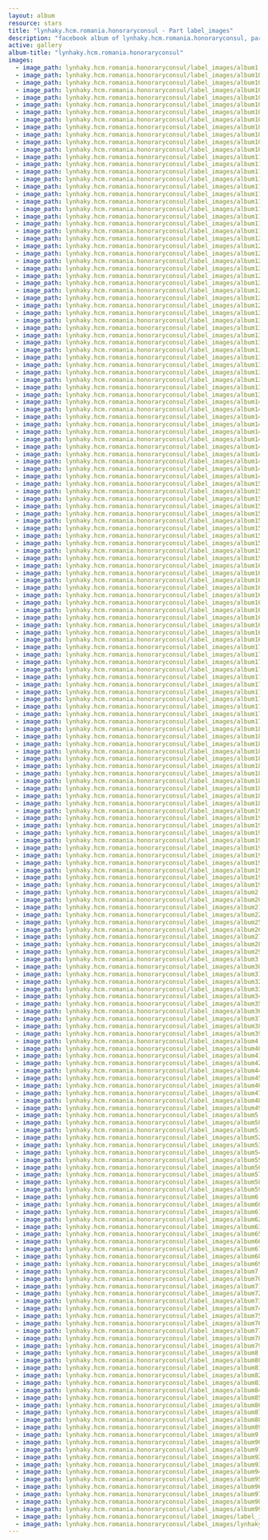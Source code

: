 ```yaml
---
layout: album
resource: stars
title: "lynhaky.hcm.romania.honoraryconsul - Part label_images"
description: "facebook album of lynhaky.hcm.romania.honoraryconsul, part label_images."
active: gallery
album-title: "lynhaky.hcm.romania.honoraryconsul"
images:
  - image_path: lynhaky.hcm.romania.honoraryconsul/label_images/album1.jpg
  - image_path: lynhaky.hcm.romania.honoraryconsul/label_images/album10.jpg
  - image_path: lynhaky.hcm.romania.honoraryconsul/label_images/album100.jpg
  - image_path: lynhaky.hcm.romania.honoraryconsul/label_images/album101.jpg
  - image_path: lynhaky.hcm.romania.honoraryconsul/label_images/album102.jpg
  - image_path: lynhaky.hcm.romania.honoraryconsul/label_images/album103.jpg
  - image_path: lynhaky.hcm.romania.honoraryconsul/label_images/album104.jpg
  - image_path: lynhaky.hcm.romania.honoraryconsul/label_images/album105.jpg
  - image_path: lynhaky.hcm.romania.honoraryconsul/label_images/album106.jpg
  - image_path: lynhaky.hcm.romania.honoraryconsul/label_images/album107.jpg
  - image_path: lynhaky.hcm.romania.honoraryconsul/label_images/album108.jpg
  - image_path: lynhaky.hcm.romania.honoraryconsul/label_images/album109.jpg
  - image_path: lynhaky.hcm.romania.honoraryconsul/label_images/album11.jpg
  - image_path: lynhaky.hcm.romania.honoraryconsul/label_images/album110.jpg
  - image_path: lynhaky.hcm.romania.honoraryconsul/label_images/album111.jpg
  - image_path: lynhaky.hcm.romania.honoraryconsul/label_images/album112.jpg
  - image_path: lynhaky.hcm.romania.honoraryconsul/label_images/album113.jpg
  - image_path: lynhaky.hcm.romania.honoraryconsul/label_images/album114.jpg
  - image_path: lynhaky.hcm.romania.honoraryconsul/label_images/album115.jpg
  - image_path: lynhaky.hcm.romania.honoraryconsul/label_images/album116.jpg
  - image_path: lynhaky.hcm.romania.honoraryconsul/label_images/album117.jpg
  - image_path: lynhaky.hcm.romania.honoraryconsul/label_images/album118.jpg
  - image_path: lynhaky.hcm.romania.honoraryconsul/label_images/album119.jpg
  - image_path: lynhaky.hcm.romania.honoraryconsul/label_images/album12.jpg
  - image_path: lynhaky.hcm.romania.honoraryconsul/label_images/album120.jpg
  - image_path: lynhaky.hcm.romania.honoraryconsul/label_images/album121.jpg
  - image_path: lynhaky.hcm.romania.honoraryconsul/label_images/album122.jpg
  - image_path: lynhaky.hcm.romania.honoraryconsul/label_images/album123.jpg
  - image_path: lynhaky.hcm.romania.honoraryconsul/label_images/album124.jpg
  - image_path: lynhaky.hcm.romania.honoraryconsul/label_images/album125.jpg
  - image_path: lynhaky.hcm.romania.honoraryconsul/label_images/album126.jpg
  - image_path: lynhaky.hcm.romania.honoraryconsul/label_images/album127.jpg
  - image_path: lynhaky.hcm.romania.honoraryconsul/label_images/album128.jpg
  - image_path: lynhaky.hcm.romania.honoraryconsul/label_images/album129.jpg
  - image_path: lynhaky.hcm.romania.honoraryconsul/label_images/album13.jpg
  - image_path: lynhaky.hcm.romania.honoraryconsul/label_images/album130.jpg
  - image_path: lynhaky.hcm.romania.honoraryconsul/label_images/album131.jpg
  - image_path: lynhaky.hcm.romania.honoraryconsul/label_images/album132.jpg
  - image_path: lynhaky.hcm.romania.honoraryconsul/label_images/album133.jpg
  - image_path: lynhaky.hcm.romania.honoraryconsul/label_images/album134.jpg
  - image_path: lynhaky.hcm.romania.honoraryconsul/label_images/album135.jpg
  - image_path: lynhaky.hcm.romania.honoraryconsul/label_images/album136.jpg
  - image_path: lynhaky.hcm.romania.honoraryconsul/label_images/album137.jpg
  - image_path: lynhaky.hcm.romania.honoraryconsul/label_images/album138.jpg
  - image_path: lynhaky.hcm.romania.honoraryconsul/label_images/album139.jpg
  - image_path: lynhaky.hcm.romania.honoraryconsul/label_images/album14.jpg
  - image_path: lynhaky.hcm.romania.honoraryconsul/label_images/album140.jpg
  - image_path: lynhaky.hcm.romania.honoraryconsul/label_images/album141.jpg
  - image_path: lynhaky.hcm.romania.honoraryconsul/label_images/album142.jpg
  - image_path: lynhaky.hcm.romania.honoraryconsul/label_images/album143.jpg
  - image_path: lynhaky.hcm.romania.honoraryconsul/label_images/album144.jpg
  - image_path: lynhaky.hcm.romania.honoraryconsul/label_images/album145.jpg
  - image_path: lynhaky.hcm.romania.honoraryconsul/label_images/album146.jpg
  - image_path: lynhaky.hcm.romania.honoraryconsul/label_images/album147.jpg
  - image_path: lynhaky.hcm.romania.honoraryconsul/label_images/album148.jpg
  - image_path: lynhaky.hcm.romania.honoraryconsul/label_images/album149.jpg
  - image_path: lynhaky.hcm.romania.honoraryconsul/label_images/album15.jpg
  - image_path: lynhaky.hcm.romania.honoraryconsul/label_images/album150.jpg
  - image_path: lynhaky.hcm.romania.honoraryconsul/label_images/album151.jpg
  - image_path: lynhaky.hcm.romania.honoraryconsul/label_images/album152.jpg
  - image_path: lynhaky.hcm.romania.honoraryconsul/label_images/album153.jpg
  - image_path: lynhaky.hcm.romania.honoraryconsul/label_images/album154.jpg
  - image_path: lynhaky.hcm.romania.honoraryconsul/label_images/album155.jpg
  - image_path: lynhaky.hcm.romania.honoraryconsul/label_images/album156.jpg
  - image_path: lynhaky.hcm.romania.honoraryconsul/label_images/album157.jpg
  - image_path: lynhaky.hcm.romania.honoraryconsul/label_images/album158.jpg
  - image_path: lynhaky.hcm.romania.honoraryconsul/label_images/album159.jpg
  - image_path: lynhaky.hcm.romania.honoraryconsul/label_images/album16.jpg
  - image_path: lynhaky.hcm.romania.honoraryconsul/label_images/album160.jpg
  - image_path: lynhaky.hcm.romania.honoraryconsul/label_images/album161.jpg
  - image_path: lynhaky.hcm.romania.honoraryconsul/label_images/album162.jpg
  - image_path: lynhaky.hcm.romania.honoraryconsul/label_images/album163.jpg
  - image_path: lynhaky.hcm.romania.honoraryconsul/label_images/album164.jpg
  - image_path: lynhaky.hcm.romania.honoraryconsul/label_images/album165.jpg
  - image_path: lynhaky.hcm.romania.honoraryconsul/label_images/album166.jpg
  - image_path: lynhaky.hcm.romania.honoraryconsul/label_images/album167.jpg
  - image_path: lynhaky.hcm.romania.honoraryconsul/label_images/album168.jpg
  - image_path: lynhaky.hcm.romania.honoraryconsul/label_images/album169.jpg
  - image_path: lynhaky.hcm.romania.honoraryconsul/label_images/album17.jpg
  - image_path: lynhaky.hcm.romania.honoraryconsul/label_images/album170.jpg
  - image_path: lynhaky.hcm.romania.honoraryconsul/label_images/album171.jpg
  - image_path: lynhaky.hcm.romania.honoraryconsul/label_images/album172.jpg
  - image_path: lynhaky.hcm.romania.honoraryconsul/label_images/album173.jpg
  - image_path: lynhaky.hcm.romania.honoraryconsul/label_images/album174.jpg
  - image_path: lynhaky.hcm.romania.honoraryconsul/label_images/album175.jpg
  - image_path: lynhaky.hcm.romania.honoraryconsul/label_images/album176.jpg
  - image_path: lynhaky.hcm.romania.honoraryconsul/label_images/album177.jpg
  - image_path: lynhaky.hcm.romania.honoraryconsul/label_images/album178.jpg
  - image_path: lynhaky.hcm.romania.honoraryconsul/label_images/album179.jpg
  - image_path: lynhaky.hcm.romania.honoraryconsul/label_images/album18.jpg
  - image_path: lynhaky.hcm.romania.honoraryconsul/label_images/album180.jpg
  - image_path: lynhaky.hcm.romania.honoraryconsul/label_images/album181.jpg
  - image_path: lynhaky.hcm.romania.honoraryconsul/label_images/album182.jpg
  - image_path: lynhaky.hcm.romania.honoraryconsul/label_images/album183.jpg
  - image_path: lynhaky.hcm.romania.honoraryconsul/label_images/album184.jpg
  - image_path: lynhaky.hcm.romania.honoraryconsul/label_images/album185.jpg
  - image_path: lynhaky.hcm.romania.honoraryconsul/label_images/album186.jpg
  - image_path: lynhaky.hcm.romania.honoraryconsul/label_images/album187.jpg
  - image_path: lynhaky.hcm.romania.honoraryconsul/label_images/album188.jpg
  - image_path: lynhaky.hcm.romania.honoraryconsul/label_images/album189.jpg
  - image_path: lynhaky.hcm.romania.honoraryconsul/label_images/album19.jpg
  - image_path: lynhaky.hcm.romania.honoraryconsul/label_images/album190.jpg
  - image_path: lynhaky.hcm.romania.honoraryconsul/label_images/album191.jpg
  - image_path: lynhaky.hcm.romania.honoraryconsul/label_images/album192.jpg
  - image_path: lynhaky.hcm.romania.honoraryconsul/label_images/album193.jpg
  - image_path: lynhaky.hcm.romania.honoraryconsul/label_images/album194.jpg
  - image_path: lynhaky.hcm.romania.honoraryconsul/label_images/album195.jpg
  - image_path: lynhaky.hcm.romania.honoraryconsul/label_images/album196.jpg
  - image_path: lynhaky.hcm.romania.honoraryconsul/label_images/album197.jpg
  - image_path: lynhaky.hcm.romania.honoraryconsul/label_images/album198.jpg
  - image_path: lynhaky.hcm.romania.honoraryconsul/label_images/album199.jpg
  - image_path: lynhaky.hcm.romania.honoraryconsul/label_images/album2.jpg
  - image_path: lynhaky.hcm.romania.honoraryconsul/label_images/album20.jpg
  - image_path: lynhaky.hcm.romania.honoraryconsul/label_images/album21.jpg
  - image_path: lynhaky.hcm.romania.honoraryconsul/label_images/album22.jpg
  - image_path: lynhaky.hcm.romania.honoraryconsul/label_images/album25.jpg
  - image_path: lynhaky.hcm.romania.honoraryconsul/label_images/album26.jpg
  - image_path: lynhaky.hcm.romania.honoraryconsul/label_images/album27.jpg
  - image_path: lynhaky.hcm.romania.honoraryconsul/label_images/album28.jpg
  - image_path: lynhaky.hcm.romania.honoraryconsul/label_images/album29.jpg
  - image_path: lynhaky.hcm.romania.honoraryconsul/label_images/album3.jpg
  - image_path: lynhaky.hcm.romania.honoraryconsul/label_images/album30.jpg
  - image_path: lynhaky.hcm.romania.honoraryconsul/label_images/album31.jpg
  - image_path: lynhaky.hcm.romania.honoraryconsul/label_images/album32.jpg
  - image_path: lynhaky.hcm.romania.honoraryconsul/label_images/album33.jpg
  - image_path: lynhaky.hcm.romania.honoraryconsul/label_images/album34.jpg
  - image_path: lynhaky.hcm.romania.honoraryconsul/label_images/album35.jpg
  - image_path: lynhaky.hcm.romania.honoraryconsul/label_images/album36.jpg
  - image_path: lynhaky.hcm.romania.honoraryconsul/label_images/album37.jpg
  - image_path: lynhaky.hcm.romania.honoraryconsul/label_images/album38.jpg
  - image_path: lynhaky.hcm.romania.honoraryconsul/label_images/album39.jpg
  - image_path: lynhaky.hcm.romania.honoraryconsul/label_images/album4.jpg
  - image_path: lynhaky.hcm.romania.honoraryconsul/label_images/album40.jpg
  - image_path: lynhaky.hcm.romania.honoraryconsul/label_images/album41.jpg
  - image_path: lynhaky.hcm.romania.honoraryconsul/label_images/album42.jpg
  - image_path: lynhaky.hcm.romania.honoraryconsul/label_images/album44.jpg
  - image_path: lynhaky.hcm.romania.honoraryconsul/label_images/album45.jpg
  - image_path: lynhaky.hcm.romania.honoraryconsul/label_images/album46.jpg
  - image_path: lynhaky.hcm.romania.honoraryconsul/label_images/album47.jpg
  - image_path: lynhaky.hcm.romania.honoraryconsul/label_images/album48.jpg
  - image_path: lynhaky.hcm.romania.honoraryconsul/label_images/album49.jpg
  - image_path: lynhaky.hcm.romania.honoraryconsul/label_images/album5.jpg
  - image_path: lynhaky.hcm.romania.honoraryconsul/label_images/album50.jpg
  - image_path: lynhaky.hcm.romania.honoraryconsul/label_images/album51.jpg
  - image_path: lynhaky.hcm.romania.honoraryconsul/label_images/album52.jpg
  - image_path: lynhaky.hcm.romania.honoraryconsul/label_images/album53.jpg
  - image_path: lynhaky.hcm.romania.honoraryconsul/label_images/album54.jpg
  - image_path: lynhaky.hcm.romania.honoraryconsul/label_images/album55.jpg
  - image_path: lynhaky.hcm.romania.honoraryconsul/label_images/album56.jpg
  - image_path: lynhaky.hcm.romania.honoraryconsul/label_images/album57.jpg
  - image_path: lynhaky.hcm.romania.honoraryconsul/label_images/album58.jpg
  - image_path: lynhaky.hcm.romania.honoraryconsul/label_images/album59.jpg
  - image_path: lynhaky.hcm.romania.honoraryconsul/label_images/album6.jpg
  - image_path: lynhaky.hcm.romania.honoraryconsul/label_images/album60.jpg
  - image_path: lynhaky.hcm.romania.honoraryconsul/label_images/album61.jpg
  - image_path: lynhaky.hcm.romania.honoraryconsul/label_images/album62.jpg
  - image_path: lynhaky.hcm.romania.honoraryconsul/label_images/album63.jpg
  - image_path: lynhaky.hcm.romania.honoraryconsul/label_images/album65.jpg
  - image_path: lynhaky.hcm.romania.honoraryconsul/label_images/album66.jpg
  - image_path: lynhaky.hcm.romania.honoraryconsul/label_images/album67.jpg
  - image_path: lynhaky.hcm.romania.honoraryconsul/label_images/album68.jpg
  - image_path: lynhaky.hcm.romania.honoraryconsul/label_images/album69.jpg
  - image_path: lynhaky.hcm.romania.honoraryconsul/label_images/album7.jpg
  - image_path: lynhaky.hcm.romania.honoraryconsul/label_images/album70.jpg
  - image_path: lynhaky.hcm.romania.honoraryconsul/label_images/album71.jpg
  - image_path: lynhaky.hcm.romania.honoraryconsul/label_images/album72.jpg
  - image_path: lynhaky.hcm.romania.honoraryconsul/label_images/album73.jpg
  - image_path: lynhaky.hcm.romania.honoraryconsul/label_images/album74.jpg
  - image_path: lynhaky.hcm.romania.honoraryconsul/label_images/album75.jpg
  - image_path: lynhaky.hcm.romania.honoraryconsul/label_images/album76.jpg
  - image_path: lynhaky.hcm.romania.honoraryconsul/label_images/album77.jpg
  - image_path: lynhaky.hcm.romania.honoraryconsul/label_images/album78.jpg
  - image_path: lynhaky.hcm.romania.honoraryconsul/label_images/album79.jpg
  - image_path: lynhaky.hcm.romania.honoraryconsul/label_images/album8.jpg
  - image_path: lynhaky.hcm.romania.honoraryconsul/label_images/album80.jpg
  - image_path: lynhaky.hcm.romania.honoraryconsul/label_images/album81.jpg
  - image_path: lynhaky.hcm.romania.honoraryconsul/label_images/album82.jpg
  - image_path: lynhaky.hcm.romania.honoraryconsul/label_images/album83.jpg
  - image_path: lynhaky.hcm.romania.honoraryconsul/label_images/album84.jpg
  - image_path: lynhaky.hcm.romania.honoraryconsul/label_images/album85.jpg
  - image_path: lynhaky.hcm.romania.honoraryconsul/label_images/album86.jpg
  - image_path: lynhaky.hcm.romania.honoraryconsul/label_images/album87.jpg
  - image_path: lynhaky.hcm.romania.honoraryconsul/label_images/album88.jpg
  - image_path: lynhaky.hcm.romania.honoraryconsul/label_images/album89.jpg
  - image_path: lynhaky.hcm.romania.honoraryconsul/label_images/album9.jpg
  - image_path: lynhaky.hcm.romania.honoraryconsul/label_images/album90.jpg
  - image_path: lynhaky.hcm.romania.honoraryconsul/label_images/album91.jpg
  - image_path: lynhaky.hcm.romania.honoraryconsul/label_images/album92.jpg
  - image_path: lynhaky.hcm.romania.honoraryconsul/label_images/album93.jpg
  - image_path: lynhaky.hcm.romania.honoraryconsul/label_images/album94.jpg
  - image_path: lynhaky.hcm.romania.honoraryconsul/label_images/album95.jpg
  - image_path: lynhaky.hcm.romania.honoraryconsul/label_images/album96.jpg
  - image_path: lynhaky.hcm.romania.honoraryconsul/label_images/album97.jpg
  - image_path: lynhaky.hcm.romania.honoraryconsul/label_images/album98.jpg
  - image_path: lynhaky.hcm.romania.honoraryconsul/label_images/album99.jpg
  - image_path: lynhaky.hcm.romania.honoraryconsul/label_images/label_images.jpg
  - image_path: lynhaky.hcm.romania.honoraryconsul/label_images/lynhaky.jpg
---
```

